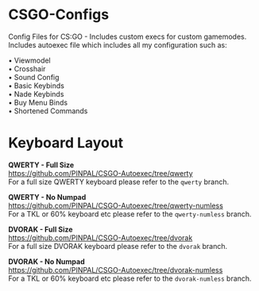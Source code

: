 # CSGO-Configs
Config Files for CS:GO - Includes custom execs for custom gamemodes.<br/>
Includes autoexec file which includes all my configuration such as:

  • Viewmodel          
  • Crosshair          
  • Sound Config       
  • Basic Keybinds     
  • Nade Keybinds      
  • Buy Menu Binds    
  • Shortened Commands

# Keyboard Layout

**QWERTY - Full Size**<br/>
https://github.com/PINPAL/CSGO-Autoexec/tree/qwerty<br/>
For a full size QWERTY keyboard please refer to the `qwerty` branch.

**QWERTY - No Numpad**<br/>
https://github.com/PINPAL/CSGO-Autoexec/tree/qwerty-numless<br/>
For a TKL or 60% keyboard etc please refer to the `qwerty-numless` branch.

**DVORAK - Full Size**<br/>
https://github.com/PINPAL/CSGO-Autoexec/tree/dvorak<br/>
For a full size DVORAK keyboard please refer to the `dvorak` branch.

**DVORAK - No Numpad**<br/>
https://github.com/PINPAL/CSGO-Autoexec/tree/dvorak-numless<br/>
For a TKL or 60% keyboard etc please refer to the `dvorak-numless` branch.

